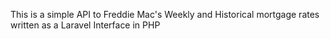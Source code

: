 This is a simple API to Freddie Mac's Weekly and Historical mortgage rates written as a Laravel Interface in PHP
